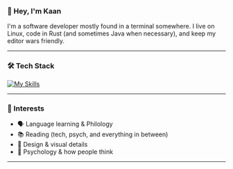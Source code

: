 ### 👋 Hey, I'm Kaan

I'm a software developer mostly found in a terminal somewhere. I live on Linux, code in Rust (and sometimes Java when necessary), and keep my editor wars friendly.  

---

### 🛠️ Tech Stack  
[![My Skills](https://skillicons.dev/icons?i=linux,neovim,rust,java,spring&perline=6)](https://skillicons.dev)

---

### 🎯 Interests  
- 🗣️ Language learning & Philology
- 📚 Reading (tech, psych, and everything in between)  
- 🎨 Design & visual details  
- 🧠 Psychology & how people think  

---
